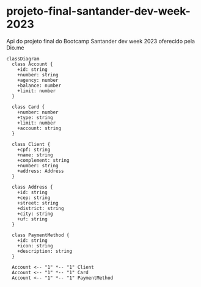 # projeto-final-santander-dev-week-2023
Api do projeto final do Bootcamp Santander dev week 2023 oferecido pela Dio.me
```mermaid
classDiagram
  class Account {
    +id: string
    +number: string
    +agency: number
    +balance: number
    +limit: number
  }
  
  class Card {
    +number: number
    +type: string
    +limit: number
    +account: string
  }
  
  class Client {
    +cpf: string
    +name: string
    +complement: string
    +number: string
    +address: Address
  }
  
  class Address {
    +id: string
    +cep: string
    +street: string
    +district: string
    +city: string
    +uf: string
  }
  
  class PaymentMethod {
    +id: string
    +icon: string
    +description: string
  }
  
  Account <-- "1" *-- "1" Client
  Account <-- "1" *-- "1" Card
  Account <-- "1" *-- "1" PaymentMethod

```
